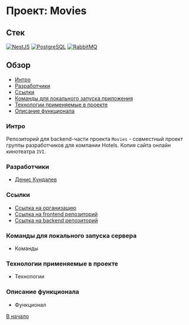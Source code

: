 # Проект: Movies

## Стек

[![NestJS](https://img.shields.io/badge/-NestJS-4A4A4A?style=for-the-badge&logo=NestJS&logoColor=E0234E)](https://nestjs.com/)
[![PostgreSQL](https://img.shields.io/badge/-PostgreSQL-4A4A4A?style=for-the-badge&logo=PostgreSQL&logoColor=60A5FA)](https://www.postgresql.org/)
[![RabbitMQ](https://img.shields.io/badge/-RabbitMQ-4A4A4A?style=for-the-badge&logo=RabbitMQ&logoColor=FF6600)](https://www.rabbitmq.com/)

## Обзор

- [Интро](#интро)
- [Разработчики](#разработчики)
- [Ссылки](#ссылки)
- [Команды для локального запуска приложения](#команды-для-локального-запуска-приложения)
- [Технологии применяемые в проекте](#технологии-применяемые-в-проекте)
- [Описание функционала](#описание-функционала)

### Интро

Репозиторий для backend-части проекта `Movies` - совместный проект группы разработчиков для компании Hotels. Копия сайта онлайн кинотеатра `IVI`.

### Разработчики
- [Денис Кундалев](https://github.com/Di828)

### Ссылки

- [Ссылка на организацию](https://github.com/hotels-group-project)
- [Ссылка на frontend репозиторий](https://github.com/hotels-group-project/movies-frontend)
- [Ссылка на backend репозиторий](https://github.com/hotels-group-project/movies-backend)

### Команды для локального запуска сервера

- Команды

### Технологии применяемые в проекте

- Технологии

### Описание функционала

- Функционал

[В начало](#проект-movies)